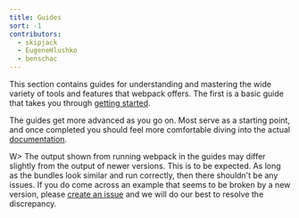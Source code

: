 ```yaml
---
title: Guides
sort: -1
contributors:
  - skipjack
  - EugeneHlushko
  - benschac
---
```


This section contains guides for understanding and mastering the wide variety of tools and features that webpack offers. The first is a basic guide that takes you through [getting started](/guides/getting-started/).

The guides get more advanced as you go on. Most serve as a starting point, and once completed you should feel more comfortable diving into the actual [documentation](/configuration/).

W> The output shown from running webpack in the guides may differ slightly from the output of newer versions. This is to be expected. As long as the bundles look similar and run correctly, then there shouldn't be any issues. If you do come across an example that seems to be broken by a new version, please [create an issue](https://github.com/webpack/webpack.js.org/issues/new/choose) and we will do our best to resolve the discrepancy.
